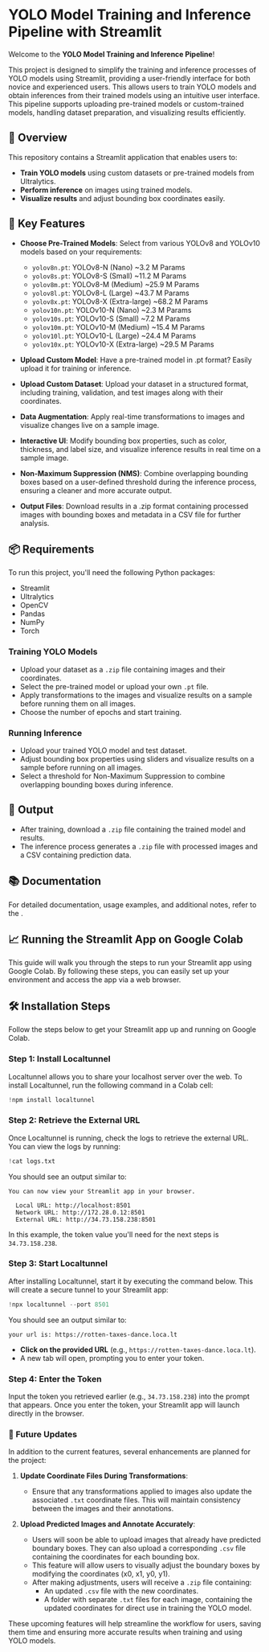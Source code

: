 # YOLO Model Training and Inference Pipeline with Streamlit

Welcome to the **YOLO Model Training and Inference Pipeline**!

This project is designed to simplify the training and inference processes of YOLO models using Streamlit, providing a user-friendly interface for both novice and experienced users. This allows users to train YOLO models and obtain inferences from their trained models using an intuitive user interface. This pipeline supports uploading pre-trained models or custom-trained models, handling dataset preparation, and visualizing results efficiently.

## 🚀 Overview

This repository contains a Streamlit application that enables users to:
- **Train YOLO models** using custom datasets or pre-trained models from Ultralytics.
- **Perform inference** on images using trained models.
- **Visualize results** and adjust bounding box coordinates easily.

## 🎯 Key Features

- **Choose Pre-Trained Models**: Select from various YOLOv8 and YOLOv10 models based on your requirements:
  - `yolov8n.pt`: YOLOv8-N (Nano) ~3.2 M Params
  - `yolov8s.pt`: YOLOv8-S (Small) ~11.2 M Params
  - `yolov8m.pt`: YOLOv8-M (Medium) ~25.9 M Params
  - `yolov8l.pt`: YOLOv8-L (Large) ~43.7 M Params
  - `yolov8x.pt`: YOLOv8-X (Extra-large) ~68.2 M Params
  - `yolov10n.pt`: YOLOv10-N (Nano) ~2.3 M Params
  - `yolov10s.pt`: YOLOv10-S (Small) ~7.2 M Params
  - `yolov10m.pt`: YOLOv10-M (Medium) ~15.4 M Params
  - `yolov10l.pt`: YOLOv10-L (Large) ~24.4 M Params
  - `yolov10x.pt`: YOLOv10-X (Extra-large) ~29.5 M Params

- **Upload Custom Model**: Have a pre-trained model in .pt format? Easily upload it for training or inference.

- **Upload Custom Dataset**: Upload your dataset in a structured format, including training, validation, and test images along with their coordinates.

- **Data Augmentation**: Apply real-time transformations to images and visualize changes live on a sample image.

- **Interactive UI**: Modify bounding box properties, such as color, thickness, and label size, and visualize inference results in real time on a sample image.

- **Non-Maximum Suppression (NMS)**: Combine overlapping bounding boxes based on a user-defined threshold during the inference process, ensuring a cleaner and more accurate output.

- **Output Files**: Download results in a .zip format containing processed images with bounding boxes and metadata in a CSV file for further analysis.

## 📦 Requirements

To run this project, you'll need the following Python packages:

- Streamlit
- Ultralytics
- OpenCV
- Pandas
- NumPy
- Torch

### Training YOLO Models

- Upload your dataset as a `.zip` file containing images and their coordinates.
- Select the pre-trained model or upload your own `.pt` file.
- Apply transformations to the images and visualize results on a sample before running them on all images.
- Choose the number of epochs and start training.

### Running Inference

- Upload your trained YOLO model and test dataset.
- Adjust bounding box properties using sliders and visualize results on a sample before running on all images.
- Select a threshold for Non-Maximum Suppression to combine overlapping bounding boxes during inference.

## 📄 Output

- After training, download a `.zip` file containing the trained model and results.
- The inference process generates a `.zip` file with processed images and a CSV containing prediction data.

## 📚 Documentation

For detailed documentation, usage examples, and additional notes, refer to the .

## 📈 Running the Streamlit App on Google Colab

This guide will walk you through the steps to run your Streamlit app using Google Colab. By following these steps, you can easily set up your environment and access the app via a web browser.

## 🛠 Installation Steps

Follow the steps below to get your Streamlit app up and running on Google Colab.

### Step 1: Install Localtunnel

Localtunnel allows you to share your localhost server over the web. To install Localtunnel, run the following command in a Colab cell:

```python
!npm install localtunnel
```

### Step 2: Retrieve the External URL

Once Localtunnel is running, check the logs to retrieve the external URL. You can view the logs by running:

```python
!cat logs.txt
```

You should see an output similar to:

```
You can now view your Streamlit app in your browser.

  Local URL: http://localhost:8501
  Network URL: http://172.28.0.12:8501
  External URL: http://34.73.158.238:8501
```

In this example, the token value you'll need for the next steps is `34.73.158.238`.

### Step 3: Start Localtunnel

After installing Localtunnel, start it by executing the command below. This will create a secure tunnel to your Streamlit app:

```python
!npx localtunnel --port 8501
```

You should see an output similar to:

```
your url is: https://rotten-taxes-dance.loca.lt
```

- **Click on the provided URL** (e.g., `https://rotten-taxes-dance.loca.lt`).
- A new tab will open, prompting you to enter your token.

### Step 4: Enter the Token

Input the token you retrieved earlier (e.g., `34.73.158.238`) into the prompt that appears. Once you enter the token, your Streamlit app will launch directly in the browser.

### 🚀 Future Updates

In addition to the current features, several enhancements are planned for the project:

1. **Update Coordinate Files During Transformations**:
   - Ensure that any transformations applied to images also update the associated `.txt` coordinate files. This will maintain consistency between the images and their annotations.

2. **Upload Predicted Images and Annotate Accurately**:
   - Users will soon be able to upload images that already have predicted boundary boxes. They can also upload a corresponding `.csv` file containing the coordinates for each bounding box.
   - This feature will allow users to visually adjust the boundary boxes by modifying the coordinates (x0, x1, y0, y1). 
   - After making adjustments, users will receive a `.zip` file containing:
     - An updated `.csv` file with the new coordinates.
     - A folder with separate `.txt` files for each image, containing the updated coordinates for direct use in training the YOLO model.

These upcoming features will help streamline the workflow for users, saving them time and ensuring more accurate results when training and using YOLO models.
